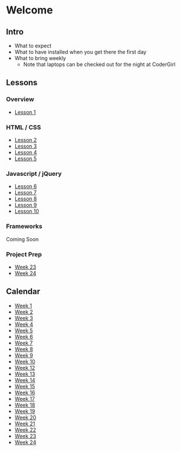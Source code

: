# Welcome

## Intro

* What to expect
* What to have installed when you get there the first day
* What to bring weekly
  * Note that laptops can be checked out for the night at CoderGirl

## Lessons

### Overview
* [Lesson 1](lesson_1)

### HTML / CSS
* [Lesson 2](lesson_2)
* [Lesson 3](lesson_3)
* [Lesson 4](lesson_4)
* [Lesson 5](lesson_5)

### Javascript / jQuery
* [Lesson 6](lesson_6)
* [Lesson 7](lesson_7)
* [Lesson 8](lesson_8)
* [Lesson 9](lesson_9)
* [Lesson 10](lesson_10)

### Frameworks

Coming Soon

### Project Prep

* [Week 23](week_23)
* [Week 24](week_24)


## Calendar

* [Week 1](lesson_1)
* [Week 2](lesson_2)
* [Week 3](lesson_3)
* [Week 4](lesson_4)
* [Week 5](lesson_5)
* [Week 6](lesson_6)
* [Week 7](lesson_7)
* [Week 8](lesson_8)
* [Week 9](lesson_9)
* [Week 10](lesson_10)
* [Week 12](coming_soon)
* [Week 13](coming_soon)
* [Week 14](coming_soon)
* [Week 15](coming_soon)
* [Week 16](coming_soon)
* [Week 17](coming_soon)
* [Week 18](coming_soon)
* [Week 19](coming_soon)
* [Week 20](coming_soon)
* [Week 21](coming_soon)
* [Week 22](coming_soon)
* [Week 23](week_23)
* [Week 24](week_24)
